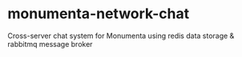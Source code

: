 # monumenta-network-chat
Cross-server chat system for Monumenta using redis data storage &amp; rabbitmq message broker

